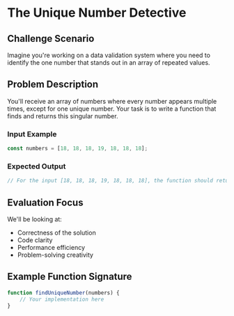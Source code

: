 # The Unique Number Detective

## Challenge Scenario
Imagine you're working on a data validation system where you need to identify the one number that stands out in an array of repeated values.

## Problem Description
You'll receive an array of numbers where every number appears multiple times, except for one unique number. Your task is to write a function that finds and returns this singular number.

### Input Example
```javascript
const numbers = [18, 18, 18, 19, 18, 18, 18];
```

### Expected Output
```javascript
// For the input [18, 18, 18, 19, 18, 18, 18], the function should return 19
```

## Evaluation Focus
We'll be looking at:
- Correctness of the solution
- Code clarity
- Performance efficiency
- Problem-solving creativity

## Example Function Signature
```javascript
function findUniqueNumber(numbers) {
    // Your implementation here
}
```
